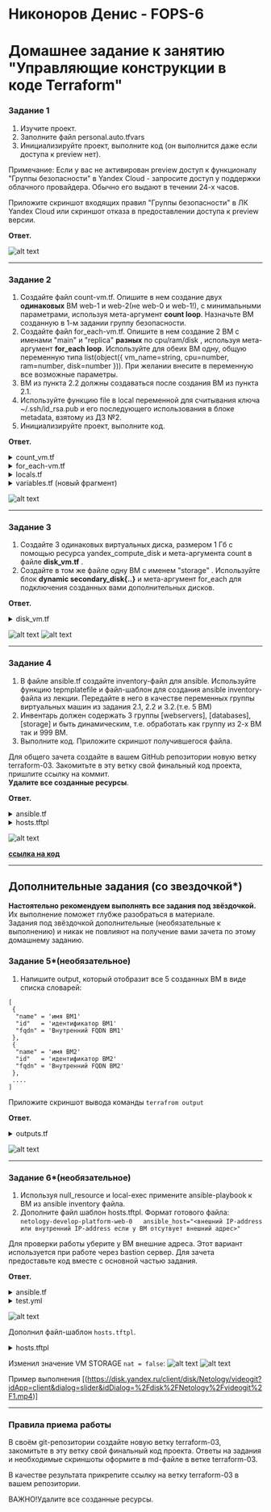 # Никоноров Денис - FOPS-6
# Домашнее задание к занятию "Управляющие конструкции в коде Terraform"


### Задание 1

1. Изучите проект.
2. Заполните файл personal.auto.tfvars
3. Инициализируйте проект, выполните код (он выполнится даже если доступа к preview нет).

Примечание: Если у вас не активирован preview доступ к функционалу "Группы безопасности" в Yandex Cloud - запросите доступ у поддержки облачного провайдера. Обычно его выдают в течении 24-х часов.

Приложите скриншот входящих правил "Группы безопасности" в ЛК Yandex Cloud  или скриншот отказа в предоставлении доступа к preview версии.

**Ответ.**

![alt text](img/1.png)

---

### Задание 2

1. Создайте файл count-vm.tf. Опишите в нем создание двух **одинаковых** ВМ  web-1 и web-2(не web-0 и web-1!), с минимальными параметрами, используя мета-аргумент **count loop**. Назначьте ВМ созданную в 1-м задании группу безопасности.
2. Создайте файл for_each-vm.tf. Опишите в нем создание 2 ВМ с именами "main" и "replica" **разных** по cpu/ram/disk , используя мета-аргумент **for_each loop**. Используйте для обеих ВМ одну, общую переменную типа list(object({ vm_name=string, cpu=number, ram=number, disk=number  })). При желании внесите в переменную все возможные параметры.
3. ВМ из пункта 2.2 должны создаваться после создания ВМ из пункта 2.1.
4. Используйте функцию file в local переменной для считывания ключа ~/.ssh/id_rsa.pub и его последующего использования в блоке metadata, взятому из ДЗ №2.
5. Инициализируйте проект, выполните код.

**Ответ.**

<details><summary>count_vm.tf</summary>

```tf
resource "yandex_compute_instance" "vm_web" {
  count                     = 2
  name                      = format("web-%01d", count.index + 1)
  hostname                  = format("web-%01d", count.index + 1)
  description               = format("web-%01d", count.index + 1)
  zone                      = var.default_zone
  folder_id                 = var.folder_id

  platform_id = var.web_platform_id
  allow_stopping_for_update = true
  
  resources {
    cores         = var.vms_resources["vm_web_resources"]["cores"]
    memory        = var.vms_resources["vm_web_resources"]["memory"]
    core_fraction = var.vms_resources["vm_web_resources"]["core_fraction"]
  }

  boot_disk {
    initialize_params {
      image_id = data.yandex_compute_image.debian_11.id
      type     = "network-ssd"
      size     = "15"
    }
  }

  network_interface {
    subnet_id  = yandex_vpc_subnet.develop.id
    nat        = true
    security_group_ids = [ yandex_vpc_security_group.example.id ]
  }

  metadata = {
    ssh-keys = "debian:${local.ssh_file}"
  }

  scheduling_policy {
    preemptible = true
  }
}
```

</details>

<details><summary>for_each-vm.tf</summary>

```tf
resource "yandex_compute_instance" "vm_web_2" {
  depends_on = [ yandex_compute_instance.vm_web ]
  for_each = { for vm in var.vms_list : vm.vm_name => vm }
  name                      = each.value.vm_name
  hostname                  = each.value.vm_hostname
  description               = each.value.vm_discription
  zone                      = var.default_zone
  folder_id                 = var.folder_id

  platform_id = var.web_platform_id
  allow_stopping_for_update = true
  
  resources {
    cores         = each.value.cpu
    memory        = each.value.ram
    core_fraction = each.value.core_fraction
  }

  boot_disk {
    initialize_params {
      image_id = data.yandex_compute_image.debian_11.id
      type     = each.value.disk_type
      size     = each.value.disk
    }
  }

  network_interface {
    subnet_id  = yandex_vpc_subnet.develop.id
    nat        = true
    security_group_ids = [ yandex_vpc_security_group.example.id ]
  }

  metadata = {
    ssh-keys = "${each.value.ssh_user}:${local.ssh_file}"
  }

  scheduling_policy {
    preemptible = true
  }
}
```

</details>

<details><summary>locals.tf</summary>

```tf
locals {
  ssh_file = file("~/.ssh/id_rsa.pub")
}
```

</details>

<details><summary>variables.tf (новый фрагмент)</summary>

```tf
variable "web_platform_id" {
  type        = string
  default     = "standard-v1"
  description = "VM platform"
}

variable "vms_resources" {
  description = "common configs to VMs"
  type = map(object({
    cores         = number
    memory        = number
    core_fraction = number
  }))
  default = {
    vm_web_resources = {
      cores         = 2
      memory        = 1
      core_fraction = 5
    }
  }
}

variable "vms_list" {
  description = "common configs to VMs"
  type = list(object({
    vm_name        = string
    vm_hostname    = string
    vm_discription = string
    cpu            = number
    ram            = number
    disk           = number
    disk_type      = string
    core_fraction  = number
    ssh_user       = string
    })
  )
  default = [
    {
      vm_name        = "main"
      vm_hostname    = "main"
      vm_discription = "main"
      cpu            = 2
      ram            = 1
      disk           = 10
      disk_type      = "network-ssd"
      core_fraction  = 5
      ssh_user       = "debian"
    },
    {
      vm_name        = "replica"
      vm_hostname    = "replica"
      vm_discription = "replica"
      cpu            = 4
      ram            = 2
      disk           = 11
      disk_type      = "network-hdd"
      core_fraction  = 5
      ssh_user       = "debian"
    }
  ]
}
```

</details>

![alt text](img/2_1.png)

---

### Задание 3

1. Создайте 3 одинаковых виртуальных диска, размером 1 Гб с помощью ресурса yandex_compute_disk и мета-аргумента count в файле **disk_vm.tf** .
2. Создайте в том же файле одну ВМ c именем "storage" . Используйте блок **dynamic secondary_disk{..}** и мета-аргумент for_each для подключения созданных вами дополнительных дисков.

**Ответ.**

<details><summary>disk_vm.tf</summary>

```tf
resource "yandex_compute_disk" "disks" {
  count = 3
  name  = format("disk-%01d", count.index + 1)
  type  = "network-ssd"
  size  = 1
  zone  = var.default_zone

  labels = {
    environment = "netology"
  }
}

resource "yandex_compute_instance" "vm_storage" {
  count       = 1
  name        = "storage"
  hostname    = "storage"
  description = "storage"
  zone        = var.default_zone
  folder_id   = var.folder_id

  platform_id               = var.web_platform_id
  allow_stopping_for_update = true

  resources {
    cores         = 2
    memory        = 1
    core_fraction = 5
  }

  boot_disk {
    initialize_params {
      image_id = data.yandex_compute_image.debian_11.id
      type     = "network-ssd"
      size     = "15"
    }
  }

  dynamic "secondary_disk" {
    for_each = yandex_compute_disk.disks.*.id
    content {
      disk_id = secondary_disk.value
    }
  }

  network_interface {
    subnet_id          = yandex_vpc_subnet.develop.id
    nat                = true
    security_group_ids = [yandex_vpc_security_group.example.id]
  }

  metadata = {
    ssh-keys = "debian:${local.ssh_file}"
  }

  scheduling_policy {
    preemptible = true
  }
}

```

</details>

![alt text](img/3_1.png)
![alt text](img/3_2.png)

---

### Задание 4

1. В файле ansible.tf создайте inventory-файл для ansible.
Используйте функцию tepmplatefile и файл-шаблон для создания ansible inventory-файла из лекции.
Передайте в него в качестве переменных группы виртуальных машин из задания 2.1, 2.2 и 3.2.(т.е. 5 ВМ)
2. Инвентарь должен содержать 3 группы [webservers], [databases], [storage] и быть динамическим, т.е. обработать как группу из 2-х ВМ так и 999 ВМ.
4. Выполните код. Приложите скриншот получившегося файла. 

Для общего зачета создайте в вашем GitHub репозитории новую ветку terraform-03. Закомитьте в эту ветку свой финальный код проекта, пришлите ссылку на коммит.   
**Удалите все созданные ресурсы**.

**Ответ.**

<details><summary>ansible.tf</summary>

```tf
resource "local_file" "hosts_cfg" {
  content = templatefile("${path.module}/hosts.tftpl",

    {
      webservers = yandex_compute_instance.vm_web,
      databases  = yandex_compute_instance.vm_web_2,
      storage    = yandex_compute_instance.vm_storage,
    }
  )
  filename = "${abspath(path.module)}/hosts.cfg"
}
```

</details>

<details><summary>hosts.tftpl</summary>

```c
[webservers]
%{~ for i in webservers ~}

${i["name"]}   ansible_host=${i["network_interface"][0]["nat_ip_address"]} 
%{~ endfor ~}


[databases]
%{~ for i in databases ~}

${i["name"]}   ansible_host=${i["network_interface"][0]["nat_ip_address"]} 
%{~ endfor ~}


[storage]
%{~ for i in storage ~}

${i["name"]}   ansible_host=${i["network_interface"][0]["nat_ip_address"]} 
%{~ endfor ~}
```

</details>

![alt text](img/4_1.png)

**[ссылка на код](https://gitlab.infernofeniks.ru/feniks/gitlab-hw-16-1/-/tree/terraform-03/03/src)**

---

## Дополнительные задания (со звездочкой*)

**Настоятельно рекомендуем выполнять все задания под звёздочкой.**   Их выполнение поможет глубже разобраться в материале.   
Задания под звёздочкой дополнительные (необязательные к выполнению) и никак не повлияют на получение вами зачета по этому домашнему заданию. 

### Задание 5*(необязательное)
1. Напишите output, который отобразит все 5 созданных ВМ в виде списка словарей:
``` 
[
 {
  "name" = 'имя ВМ1'
  "id"   = 'идентификатор ВМ1'
  "fqdn" = 'Внутренний FQDN ВМ1'
 },
 {
  "name" = 'имя ВМ2'
  "id"   = 'идентификатор ВМ2'
  "fqdn" = 'Внутренний FQDN ВМ2'
 },
 ....
]
```
Приложите скриншот вывода команды ```terrafrom output```

**Ответ.**

<details><summary>outputs.tf</summary>

```tf
output "virtual_machines_info" {
  value = [
    for instance in concat(tolist(yandex_compute_instance.vm_storage), tolist(yandex_compute_instance.vm_web), tolist(values(yandex_compute_instance.vm_web_2))) : {
      name = instance.name
      id   = instance.id
      fqdn = instance.fqdn
    }
  ]
}
```

</details>

![alt text](img/5_1.png)

---

### Задание 6*(необязательное)

1. Используя null_resource и local-exec примените ansible-playbook к ВМ из ansible inventory файла.
2. Дополните файл шаблон hosts.tftpl. 
Формат готового файла:
```netology-develop-platform-web-0   ansible_host="<внешний IP-address или внутренний IP-address если у ВМ отсутвует внешний адрес>"```

Для проверки работы уберите у ВМ внешние адреса. Этот вариант используется при работе через bastion сервер.
Для зачета предоставьте код вместе с основной частью задания.

**Ответ.**

<details><summary>ansible.tf</summary>

```tf
resource "local_file" "hosts_cfg" {
  content = templatefile("${path.module}/hosts.tftpl",

    {
      webservers = yandex_compute_instance.vm_web,
      databases  = yandex_compute_instance.vm_web_2,
      storage    = yandex_compute_instance.vm_storage,
    }
  )
  filename = "${abspath(path.module)}/hosts.cfg"
}

resource "null_resource" "web_hosts_provision" {

depends_on = [ yandex_compute_instance.vm_web_2, yandex_compute_instance.vm_storage ]

  provisioner "local-exec" {                  
    command  = "export ANSIBLE_HOST_KEY_CHECKING=False; ansible-playbook -i ${abspath(path.module)}/hosts.cfg ${abspath(path.module)}/test.yml"
    on_failure = continue
    environment = { ANSIBLE_HOST_KEY_CHECKING = "False" }
  }
    triggers = {  
      always_run         = "${timestamp()}" #всегда т.к. дата и время постоянно изменяются
      playbook_src_hash  = file("${abspath(path.module)}/test.yml") # при изменении содержимого playbook файла
      ssh_public_key     = local.ssh_file # при изменении переменной
    }
}
```

</details>

<details><summary>test.yml</summary>

```yml
---

- name: test
  gather_facts: false
  hosts: all
  vars:
    ansible_user: debian
  become: yes
  tasks:
  
  - name: Wait for SSH port to become available
    wait_for:
      host: "{{ ansible_host }}"
      port: 22
      delay: 10
      timeout: 300

  - name: Install Nginx Web Server on Debian Family
    apt:
      name: nginx
      state: latest   
      update_cache: yes 
    
```

</details>

![alt text](img/6_1.png)



Дополнил файл-шаблон `hosts.tftpl`.

<details><summary>hosts.tftpl</summary>

```c
[webservers]
%{~ for i in webservers ~}

netology-develop-platform-${i["name"]}   ansible_host=${(length(i["network_interface"][0]["nat_ip_address"]) > 0 ? i["network_interface"][0]["nat_ip_address"] : i["network_interface"][0]["ip_address"])} 
%{~ endfor ~}

[databases]
%{~ for i in databases ~}

netology-develop-platform-${i["name"]}   ansible_host=${(length(i["network_interface"][0]["nat_ip_address"]) > 0 ? i["network_interface"][0]["nat_ip_address"] : i["network_interface"][0]["ip_address"])} 
%{~ endfor ~}


[storage]
%{~ for i in storage ~}

netology-develop-platform-${i["name"]}   ansible_host=${(length(i["network_interface"][0]["nat_ip_address"]) > 0 ? i["network_interface"][0]["nat_ip_address"] : i["network_interface"][0]["ip_address"])} 
%{~ endfor ~}
```
</details>

Изменил значение VM STORAGE `nat = false`:
![alt text](img/6_2.png)
![alt text](img/6_3.png)

Пример выполнения
[(https://disk.yandex.ru/client/disk/Netology/videogit?idApp=client&dialog=slider&idDialog=%2Fdisk%2FNetology%2Fvideogit%2F1.mp4)]

---

### Правила приема работы

В своём git-репозитории создайте новую ветку terraform-03, закомитьте в эту ветку свой финальный код проекта. Ответы на задания и необходимые скриншоты оформите в md-файле в ветке terraform-03.

В качестве результата прикрепите ссылку на ветку terraform-03 в вашем репозитории.

ВАЖНО!Удалите все созданные ресурсы.